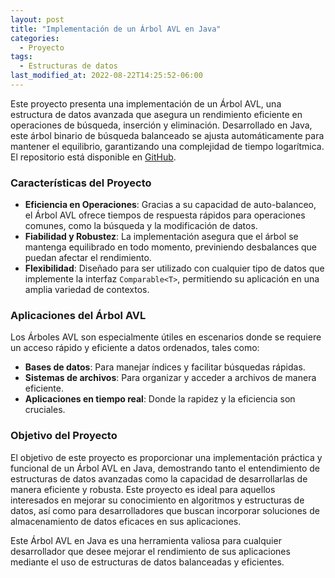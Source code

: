 ```yaml
---
layout: post
title: "Implementación de un Árbol AVL en Java"
categories:
  - Proyecto
tags:
  - Estructuras de datos
last_modified_at: 2022-08-22T14:25:52-06:00
---
```


Este proyecto presenta una implementación de un Árbol AVL, una estructura de datos avanzada que asegura un rendimiento eficiente en operaciones de búsqueda, inserción y eliminación. Desarrollado en Java, este árbol binario de búsqueda balanceado se ajusta automáticamente para mantener el equilibrio, garantizando una complejidad de tiempo logarítmica. El repositorio está disponible en <a href= "https://github.com/javier-mdcg/ArbolAVL">GitHub</a>.

### Características del Proyecto

- **Eficiencia en Operaciones**: Gracias a su capacidad de auto-balanceo, el Árbol AVL ofrece tiempos de respuesta rápidos para operaciones comunes, como la búsqueda y la modificación de datos.
- **Fiabilidad y Robustez**: La implementación asegura que el árbol se mantenga equilibrado en todo momento, previniendo desbalances que puedan afectar el rendimiento.
- **Flexibilidad**: Diseñado para ser utilizado con cualquier tipo de datos que implemente la interfaz `Comparable<T>`, permitiendo su aplicación en una amplia variedad de contextos.

### Aplicaciones del Árbol AVL

Los Árboles AVL son especialmente útiles en escenarios donde se requiere un acceso rápido y eficiente a datos ordenados, tales como:
- **Bases de datos**: Para manejar índices y facilitar búsquedas rápidas.
- **Sistemas de archivos**: Para organizar y acceder a archivos de manera eficiente.
- **Aplicaciones en tiempo real**: Donde la rapidez y la eficiencia son cruciales.

### Objetivo del Proyecto

El objetivo de este proyecto es proporcionar una implementación práctica y funcional de un Árbol AVL en Java, demostrando tanto el entendimiento de estructuras de datos avanzadas como la capacidad de desarrollarlas de manera eficiente y robusta. Este proyecto es ideal para aquellos interesados en mejorar su conocimiento en algoritmos y estructuras de datos, así como para desarrolladores que buscan incorporar soluciones de almacenamiento de datos eficaces en sus aplicaciones.

Este Árbol AVL en Java es una herramienta valiosa para cualquier desarrollador que desee mejorar el rendimiento de sus aplicaciones mediante el uso de estructuras de datos balanceadas y eficientes.
